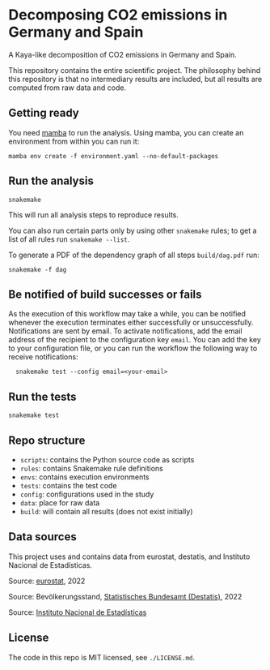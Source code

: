# Decomposing CO2 emissions in Germany and Spain

A Kaya-like decomposition of CO2 emissions in Germany and Spain.

This repository contains the entire scientific project. The philosophy behind this repository is that no intermediary results are included, but all results are computed from raw data and code.

## Getting ready

You need [mamba](https://mamba.readthedocs.io/en/latest/) to run the analysis. Using mamba, you can create an environment from within you can run it:

    mamba env create -f environment.yaml --no-default-packages

## Run the analysis

    snakemake

This will run all analysis steps to reproduce results.

You can also run certain parts only by using other `snakemake` rules; to get a list of all rules run `snakemake --list`.

To generate a PDF of the dependency graph of all steps `build/dag.pdf` run:

    snakemake -f dag

## Be notified of build successes or fails

  As the execution of this workflow may take a while, you can be notified whenever the execution terminates either successfully or unsuccessfully. Notifications are sent by email. To activate notifications, add the email address of the recipient to the configuration key `email`. You can add the key to your configuration file, or you can run the workflow the following way to receive notifications:

      snakemake test --config email=<your-email>

## Run the tests

    snakemake test

## Repo structure

* `scripts`: contains the Python source code as scripts
* `rules`: contains Snakemake rule definitions
* `envs`: contains execution environments
* `tests`: contains the test code
* `config`: configurations used in the study
* `data`: place for raw data
* `build`: will contain all results (does not exist initially)

## Data sources

This project uses and contains data from eurostat, destatis, and Instituto Nacional de Estadísticas.

Source: [eurostat](https://ec.europa.eu/eurostat/web/main/home), 2022

Source: Bevölkerungsstand, [Statistisches Bundesamt (Destatis)](https://www.destatis.de), 2022

Source: [Instituto Nacional de Estadísticas](www.ine.es)

## License

The code in this repo is MIT licensed, see `./LICENSE.md`.
